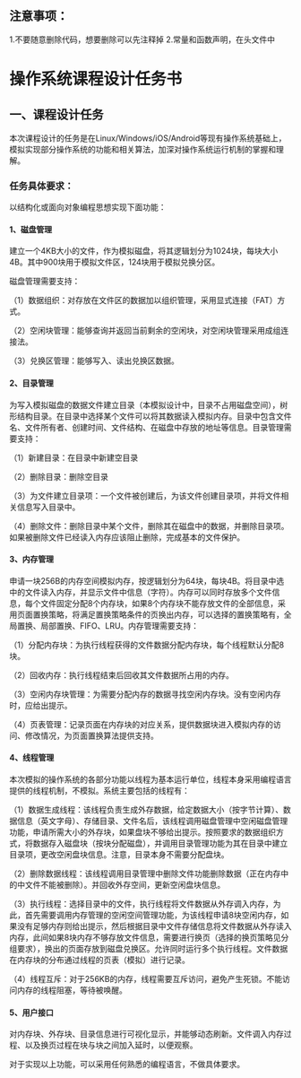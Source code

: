 ## 注意事项：
1.不要随意删除代码，想要删除可以先注释掉
2.常量和函数声明，在头文件中


# 操作系统课程设计任务书

## 一、课程设计任务

本次课程设计的任务是在Linux/Windows/iOS/Android等现有操作系统基础上，模拟实现部分操作系统的功能和相关算法，加深对操作系统运行机制的掌握和理解。

### 任务具体要求：

以结构化或面向对象编程思想实现下面功能：

#### 1、磁盘管理

建立一个4KB大小的文件，作为模拟磁盘，将其逻辑划分为1024块，每块大小4B。其中900块用于模拟文件区，124块用于模拟兑换分区。

磁盘管理需要支持：

（1）数据组织：对存放在文件区的数据加以组织管理，采用显式连接（FAT）方式。

（2）空闲块管理：能够查询并返回当前剩余的空闲块，对空闲块管理采用成组连接法。

（3）兑换区管理：能够写入、读出兑换区数据。

#### 2、目录管理

为写入模拟磁盘的数据文件建立目录（本模拟设计中，目录不占用磁盘空间），树形结构目录。在目录中选择某个文件可以将其数据读入模拟内存。目录中包含文件名、文件所有者、创建时间、文件结构、在磁盘中存放的地址等信息。目录管理需要支持：

（1）新建目录：在目录中新建空目录

（2）删除目录：删除空目录

（3）为文件建立目录项：一个文件被创建后，为该文件创建目录项，并将文件相关信息写入目录中。

（4）删除文件：删除目录中某个文件，删除其在磁盘中的数据，并删除目录项。如果被删除文件已经读入内存应该阻止删除，完成基本的文件保护。

#### 3、内存管理

申请一块256B的内存空间模拟内存，按逻辑划分为64块，每块4B。将目录中选中的文件读入内存，并显示文件中信息（字符）。内存可以同时存放多个文件信息，每个文件固定分配8个内存块，如果8个内存块不能存放文件的全部信息，采用页面置换策略，将满足置换策略条件的页换出内存，可以选择的置换策略有，全局置换、局部置换、FIFO、LRU。内存管理需要支持：

（1）分配内存块：为执行线程获得的文件数据分配内存块，每个线程默认分配8块。

（2）回收内存：执行线程结束后回收其文件数据所占用的内存。

（3）空闲内存块管理：为需要分配内存的数据寻找空闲内存块。没有空闲内存时，应给出提示。

（4）页表管理：记录页面在内存块的对应关系，提供数据块进入模拟内存的访问、修改情况，为页面置换算法提供支持。

#### 4、线程管理

本次模拟的操作系统的各部分功能以线程为基本运行单位，线程本身采用编程语言提供的线程机制，不模拟。系统主要包括的线程有：

（1）数据生成线程：该线程负责生成外存数据，给定数据大小（按字节计算）、数据信息（英文字母）、存储目录、文件名后，该线程调用磁盘管理中空闲磁盘管理功能，申请所需大小的外存块，如果盘块不够给出提示。按照要求的数据组织方式，将数据存入磁盘块（按块分配磁盘），并调用目录管理功能为其在目录中建立目录项，更改空闲盘块信息。注意，目录本身不需要分配盘块。

（2）删除数据线程：该线程调用目录管理中删除文件功能删除数据（正在内存中的中文件不能被删除）。并回收外存空间，更新空闲盘块信息。

（3）执行线程：选择目录中的文件，执行线程将文件数据从外存调入内存，为此，首先需要调用内存管理的空闲空间管理功能，为该线程申请8块空闲内存，如果没有足够内存则给出提示，然后根据目录中文件存储信息将文件数据从外存读入内存，此间如果8块内存不够存放文件信息，需要进行换页（选择的换页策略见分组要求），换出的页面存放到磁盘兑换区。允许同时运行多个执行线程。文件数据在内存块的分布通过线程的页表（模拟）进行记录。

（4）线程互斥：对于256KB的内存，线程需要互斥访问，避免产生死锁。不能访问内存的线程阻塞，等待被唤醒。

#### 5、用户接口

对内存块、外存块、目录信息进行可视化显示，并能够动态刷新。文件调入内存过程、以及换页过程在块与块之间加入延时，以便观察。

对于实现以上功能，可以采用任何熟悉的编程语言，不做具体要求。
